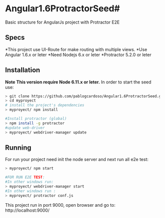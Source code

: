 # Angular1.6ProtractorSeed#
Basic structure for AngularJs project with Protractor E2E 
## Specs
*This project use UI-Route for make routing with multiple views.
*Use Angular 1.6.x or leter
*Need Nodejs 6.x or leter
*Protractor 5.2.0 or leter

## Installation
**Note**
**This version require Node 6.11.x or leter.**
In order to start the seed use: 
```bash
> git clone https://github.com/pablogcardoso/Angular1.6ProtractorSeed.git myproyect
> cd myproyect
# install the project's dependencies
> myproyect/ npm install

#Install protractor (global)
> npm install -g protractor
#update web-driver
> myproyect/ webdriver-manager update
```

## Running
For run your project need init the node server and next run all e2e test:
```bash
> myproyect/ npm start

#FOR RUN E2E TEST:
#In other windows run:
> myproyect/ webdriver-manager start
#In other windows run :
> myproyect/ protractor conf.js
```
This project run in port 9000, open browser and go to: http://localhost:9000/

